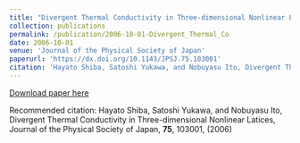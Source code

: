 ```yaml
---
title: "Divergent Thermal Conductivity in Three-dimensional Nonlinear Latices"
collection: publications
permalink: /publication/2006-10-01-Divergent_Thermal_Co
date: 2006-10-01
venue: 'Journal of the Physical Society of Japan'
paperurl: 'https://dx.doi.org/10.1143/JPSJ.75.103001'
citation: 'Hayato Shiba, Satoshi Yukawa, and Nobuyasu Ito, Divergent Thermal Conductivity in Three-dimensional Nonlinear Latices, Journal of the Physical Society of Japan, <b>75</b>, 103001, (2006)'
---
```


<a href='https://dx.doi.org/10.1143/JPSJ.75.103001'>Download paper here</a>

Recommended citation: Hayato Shiba, Satoshi Yukawa, and Nobuyasu Ito, Divergent Thermal Conductivity in Three-dimensional Nonlinear Latices, Journal of the Physical Society of Japan, <b>75</b>, 103001, (2006)
